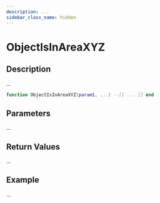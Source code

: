 ```yaml
---
description: ...
sidebar_class_name: hidden
---
```


# ObjectIsInAreaXYZ

## Description

...

```lua
function ObjectIsInAreaXYZ(param1, ...) --[[ ... ]] end
```

## Parameters

...

## Return Values

...

## Example

...

